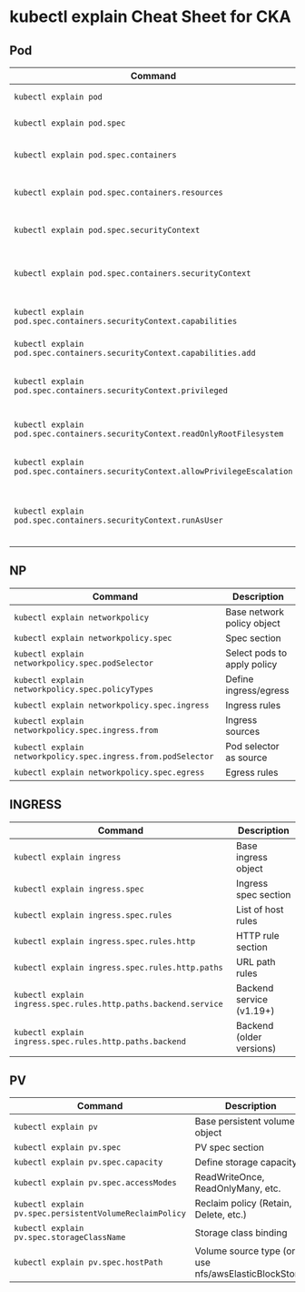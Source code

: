 
# kubectl explain Cheat Sheet for CKA

## Pod

| Command                                                                                     | Description                                            |
|---------------------------------------------------------------------------------------------|--------------------------------------------------------|
| `kubectl explain pod`                                                                       | Base pod object                                        |
| `kubectl explain pod.spec`                                                                  | Pod spec section                                       |
| `kubectl explain pod.spec.containers`                                                       | Container array definition                             |
| `kubectl explain pod.spec.containers.resources`                                             | Resource limits and requests                           |
| `kubectl explain pod.spec.securityContext`                                                  | Pod-level security context                             |
| `kubectl explain pod.spec.containers.securityContext`                                       | Container-level security context                       |
| `kubectl explain pod.spec.containers.securityContext.capabilities`                          | Linux capabilities section                             |
| `kubectl explain pod.spec.containers.securityContext.capabilities.add`                      | Capabilities to add                                    |
| `kubectl explain pod.spec.containers.securityContext.privileged`                            | Run container in privileged mode                       |
| `kubectl explain pod.spec.containers.securityContext.readOnlyRootFilesystem`                | Mount root FS as read-only                             |
| `kubectl explain pod.spec.containers.securityContext.allowPrivilegeEscalation`              | Prevent privilege escalation                           |
| `kubectl explain pod.spec.containers.securityContext.runAsUser`                             | Run container with specific UID                        |



## NP

| Command                                                                                     | Description                                            |
|---------------------------------------------------------------------------------------------|--------------------------------------------------------|
| `kubectl explain networkpolicy`                                                             | Base network policy object                             |
| `kubectl explain networkpolicy.spec`                                                        | Spec section                                           |
| `kubectl explain networkpolicy.spec.podSelector`                                            | Select pods to apply policy                            |
| `kubectl explain networkpolicy.spec.policyTypes`                                            | Define ingress/egress                                  |
| `kubectl explain networkpolicy.spec.ingress`                                                | Ingress rules                                          |
| `kubectl explain networkpolicy.spec.ingress.from`                                           | Ingress sources                                        |
| `kubectl explain networkpolicy.spec.ingress.from.podSelector`                               | Pod selector as source                                 |
| `kubectl explain networkpolicy.spec.egress`                                                 | Egress rules                                           |

## INGRESS

| Command                                                                                     | Description                                            |
|---------------------------------------------------------------------------------------------|--------------------------------------------------------|
| `kubectl explain ingress`                                                                   | Base ingress object                                    |
| `kubectl explain ingress.spec`                                                              | Ingress spec section                                   |
| `kubectl explain ingress.spec.rules`                                                        | List of host rules                                     |
| `kubectl explain ingress.spec.rules.http`                                                   | HTTP rule section                                      |
| `kubectl explain ingress.spec.rules.http.paths`                                             | URL path rules                                         |
| `kubectl explain ingress.spec.rules.http.paths.backend.service`                             | Backend service (v1.19+)                               |
| `kubectl explain ingress.spec.rules.http.paths.backend`                                     | Backend (older versions)                               |

## PV

| Command                                                                                     | Description                                            |
|---------------------------------------------------------------------------------------------|--------------------------------------------------------|
| `kubectl explain pv`                                                                        | Base persistent volume object                          |
| `kubectl explain pv.spec`                                                                   | PV spec section                                        |
| `kubectl explain pv.spec.capacity`                                                          | Define storage capacity                                |
| `kubectl explain pv.spec.accessModes`                                                       | ReadWriteOnce, ReadOnlyMany, etc.                      |
| `kubectl explain pv.spec.persistentVolumeReclaimPolicy`                                     | Reclaim policy (Retain, Delete, etc.)                  |
| `kubectl explain pv.spec.storageClassName`                                                  | Storage class binding                                  |
| `kubectl explain pv.spec.hostPath`                                                          | Volume source type (or use nfs/awsElasticBlockStore)   |
